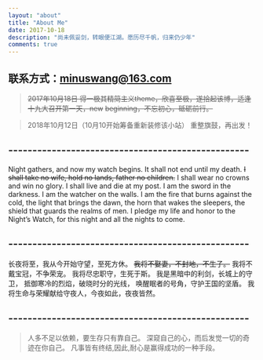 ```yaml
---
layout: "about"
title: "About Me"
date: 2017-10-18
description: "尚未佩妥剑，转眼便江湖。愿历尽千帆，归来仍少年"
comments: true
---
```

## 联系方式：[minuswang@163.com](mailto:minuswang@163.com)

>~~2017年10月18日 得一极其精简主义theme，欣喜至极，遂拾起该博，适逢十九大召开第一天，new~~ ~~beginning，不忘初心，砥砺前行。~~

>2018年10月12日（10月10开始筹备重新装修该小站） 重整旗鼓，再出发！

## --------------------------------------------------
Night gathers, and now my watch begins.
It shall not end until my death.
~~I shall take no wife, hold no lands, father no children.~~
I shall wear no crowns and win no glory.
I shall live and die at my post.
I am the sword in the darkness.
I am the watcher on the walls.
I am the fire that burns against the cold,
the light that brings the dawn,
the horn that wakes the sleepers,
the shield that guards the realms of men.
I pledge my life and honor to the Night’s Watch,
for this night and all the nights to come.
## --------------------------------------------------

长夜将至，我从今开始守望，至死方休。
~~我将不娶妻，不封地，不生子。~~
我将不戴宝冠，不争荣宠。
我将尽忠职守，生死于斯。
我是黑暗中的利剑，长城上的守卫，
抵御寒冷的烈焰，破晓时分的光线，
唤醒眠者的号角，守护王国的坚盾。
我将生命与荣耀献给守夜人，今夜如此，夜夜皆然。
## --------------------------------------------------
>人多不足以依赖，要生存只有靠自己。
      深窥自己的心，而后发觉一切的奇迹在你自己。
          凡事皆有终结,因此,耐心是赢得成功的一种手段。 